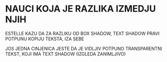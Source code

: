 # NAUCI KOJA JE RAZLIKA IZMEDJU NJIH

ESTELLE KAZU DA ZA RAZLIKU OD BOX SHADOW, TEXT SHADOW PRAVI POTPUNU KOPIJU TEKSTA, IZA SEBE

JOS JEDNA CINJENICA JESTE DA JE VIDLJIV POTPUNO TRANSPARENTNI TEKST, KOJI IMA TEXT SHADOW (IZGLEDA ZANIMLJIVO)